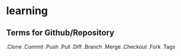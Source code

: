 # learning 


## Terms for Github/Repository
.Clone
.Commit
.Push
.Pull
.Diff
.Branch
.Merge
.Checkout
.Fork
.Tags
